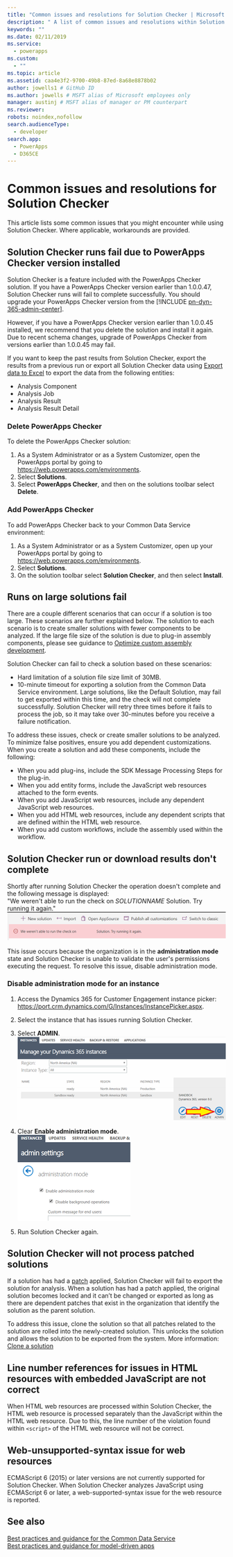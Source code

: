 ```yaml
---
title: "Common issues and resolutions for Solution Checker | Microsoft Docs" # Intent and product brand in a unique string of 43-59 chars including spaces"
description: " A list of common issues and resolutions within Solution Checker"
keywords: ""
ms.date: 02/11/2019
ms.service:
  - powerapps
ms.custom:
  - ""
ms.topic: article
ms.assetid: caa4e3f2-9700-49b8-87ed-8a68e8878b02
author: jowells1 # GitHub ID
ms.author: jowells # MSFT alias of Microsoft employees only
manager: austinj # MSFT alias of manager or PM counterpart
ms.reviewer: 
robots: noindex,nofollow
search.audienceType: 
  - developer
search.app: 
  - PowerApps
  - D365CE
---
```

# Common issues and resolutions for Solution Checker

This article lists some common issues that you might encounter while using Solution Checker. Where applicable, workarounds are provided.

## Solution Checker runs fail due to PowerApps Checker version installed
Solution Checker is a feature included with the PowerApps Checker solution.  If you have a PowerApps Checker version earlier than 1.0.0.47, Solution Checker runs will fail to complete successfully. You should upgrade your PowerApps Checker version from the [!INCLUDE [pn-dyn-365-admin-center](../../includes/pn-dyn-365-admin-center.md)]. 

However, if you have a PowerApps Checker version earlier than 1.0.0.45 installed, we recommend that you delete the solution and install it again. Due to recent schema changes, upgrade of PowerApps Checker from versions earlier than 1.0.0.45 may fail.

If you want to keep the past results from Solution Checker, export the results from a previous run or export all Solution Checker data using [Export data to Excel](../../user/export-data-excel.md) to export the data from the following entities:

- Analysis Component
- Analysis Job
- Analysis Result
- Analysis Result Detail

### Delete PowerApps Checker

To delete the PowerApps Checker solution:

1. As a System Administrator or as a System Customizer, open the PowerApps portal by going to https://web.powerapps.com/environments.
2. Select **Solutions**.
3. Select **PowerApps Checker**, and then on the solutions toolbar select **Delete**.

### Add PowerApps Checker

To add PowerApps Checker back to your Common Data Service environment:

1. As a System Administrator or as a System Customizer, open up your PowerApps portal by going to https://web.powerapps.com/environments.
2. Select **Solutions**.
3. On the solution toolbar select **Solution Checker**, and then select **Install**.

## Runs on large solutions fail

There are a couple different scenarios that can occur if a solution is too large. These scenarios are further explained below. The solution to each scenario is to create smaller solutions with fewer components to be analyzed. If the large file size of the solution is due to plug-in assembly components, please see guidance to [Optimize custom assembly development](../../developer/common-data-service/best-practices/business-logic/optimize-assembly-development.md).

Solution Checker can fail to check a solution based on these scenarios:
- Hard limitation of a solution file size limit of 30MB.  
- 10-minute timeout for exporting a solution from the Common Data Service environment. Large solutions, like the Default Solution, may fail to get exported within this time, and the check will not complete successfully. Solution Checker will retry three times before it fails to process the job, so it may take over 30-minutes before you receive a failure notification.

To address these issues, check or create smaller solutions to be analyzed. To minimize false positives, ensure you add dependent customizations. When you create a solution and add these components, include the following:

- When you add plug-ins, include the SDK Message Processing Steps for the plug-in.
- When you add entity forms, include the JavaScript web resources attached to the form events.  
- When you add JavaScript web resources, include any dependent JavaScript web resources.
- When you add HTML web resources, include any dependent scripts that are defined within the HTML web resource.
- When you add custom workflows, include the assembly used within the workflow.

## Solution Checker run or download results don't complete 
Shortly after running Solution Checker the operation doesn't complete and the following message is displayed:<br />
"We weren't able to run the check on *SOLUTIONNAME* Solution. Try running it again." <br />
![Weren't able to run](media/solution-checker-werent-able-to-run.png)

This issue occurs because the organization is in the **administration mode** state and Solution Checker is unable to validate the user's permissions executing the request. To resolve this issue, disable administration mode. 

### Disable administration mode for an instance
1. Access the Dynamics 365 for Customer Engagement instance picker: https://port.crm.dynamics.com/G/Instances/InstancePicker.aspx.
2. Select the instance that has issues running Solution Checker.
3. Select **ADMIN**.<br />
![Instance Admin](media/solution-checker-instance-admin.png)

4. Clear **Enable administration mode**. <br />
![Disable Admin mode](media/solution-checker-instance-disable-admin-mode.png)

5. Run Solution Checker again.

## Solution Checker will not process patched solutions

If a solution has had a [patch](https://docs.microsoft.com/powerapps/developer/common-data-service/create-patches-simplify-solution-updates) applied, Solution Checker will fail to export the solution for analysis. When a solution has had a patch applied, the original solution becomes locked and it can’t be changed or exported as long as there are dependent patches that exist in the organization that identify the solution as the parent solution.

To address this issue, clone the solution so that all patches related to the solution are rolled into the newly-created solution. This unlocks the solution and allows the solution to be exported from the system. More information: [Clone a solution](use-segmented-solutions-patches-simplify-updates.md#clone-a-solution)

## Line number references for issues in HTML resources with embedded JavaScript are not correct 

When HTML web resources are processed within Solution Checker, the HTML web resource is processed separately than the JavaScript within the HTML web resource. Due to this, the line number of the violation found within `<script>` of the HTML web resource will not be correct.

## Web-unsupported-syntax issue for web resources

ECMAScript 6 (2015) or later versions are not currently supported for Solution Checker. When Solution Checker analyzes JavaScript using ECMAScript 6 or later, a web-supported-syntax issue for the web resource is reported.  

## See also
[Best practices and guidance for the Common Data Service](../../developer/common-data-service/best-practices/index.md)<br />
[Best practices and guidance for model-driven apps](../../developer/model-driven-apps/best-practices/index.md)<br />
